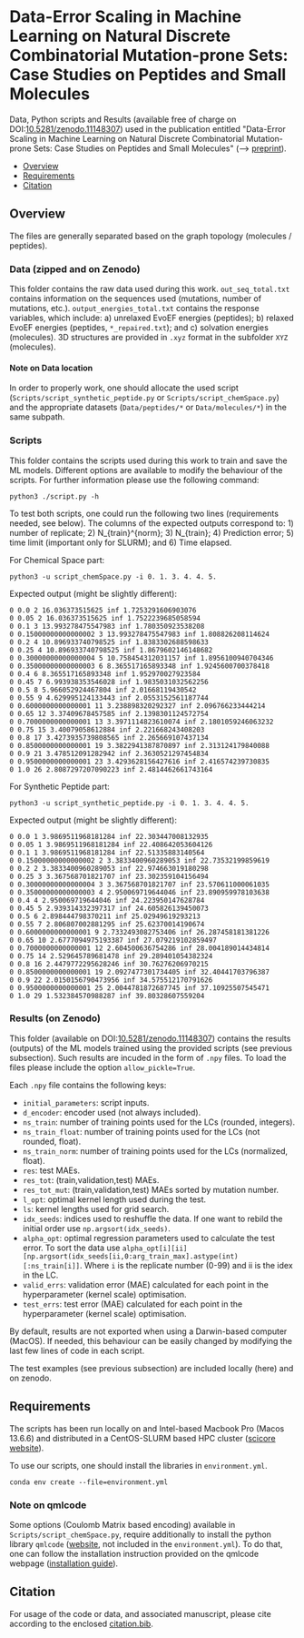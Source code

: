  # Data-Error Scaling in Machine Learning on Natural Discrete Combinatorial Mutation-prone Sets: Case Studies on Peptides and Small Molecules

 Data, Python scripts and Results (available free of charge on DOI:[10.5281/zenodo.11148307](https://zenodo.org/doi/10.5281/zenodo.11148307)) used in the publication entitled "Data-Error Scaling in Machine Learning on Natural Discrete Combinatorial Mutation-prone Sets: Case Studies on Peptides and Small Molecules" (--> [preprint](https://arxiv.org/abs/2405.05167)).

 - [Overview](##Overview)
 - [Requirements](##Requirements)
 - [Citation](##Citation)


 ## Overview
 The files are generally separated based on the graph topology (molecules / peptides).

 ### Data (zipped and on Zenodo)
 This folder contains the raw data used during this work.
 `out_seq_total.txt` contains information on the sequences used (mutations, number of mutations, etc.). `output_energies_total.txt` contains the response variables, which include: a) unrelaxed EvoEF energies (peptides); b) relaxed EvoEF energies (peptides, `*_repaired.txt`); and c) solvation energies (molecules).
 3D structures are provided in `.xyz` format in the subfolder `XYZ` (molecules).

#### Note on Data location
In order to properly work, one should allocate the used script (`Scripts/script_synthetic_peptide.py` or `Scripts/script_chemSpace.py`) and the appropriate datasets (`Data/peptides/*` or `Data/molecules/*`) in the same subpath.

 ### Scripts
 This folder contains the scripts used during this work to train and save the ML models. Different options are available to modify the behaviour of the scripts. For further information please use the following command:

 ```
python3 ./script.py -h
```

 To test both scripts, one could run the following two lines (requirements needed, see below). The columns of the expected outputs correspond to: 1) number of replicate; 2) N_{train}^{norm}; 3) N_{train}; 4) Prediction error; 5) time limit (important only for SLURM); and 6) Time elapsed.

For Chemical Space part:
  ```
python3 -u script_chemSpace.py -i 0. 1. 3. 4. 4. 5.
```

Expected output (might be slightly different):
  ```
0 0.0 2 16.036373515625 inf 1.7253291606903076
0 0.05 2 16.036373515625 inf 1.7522239685058594
0 0.1 3 13.993278475547983 inf 1.780350923538208
0 0.15000000000000002 3 13.993278475547983 inf 1.808826208114624
0 0.2 4 10.896933740798525 inf 1.8383302688598633
0 0.25 4 10.896933740798525 inf 1.8679602146148682
0 0.30000000000000004 5 10.758454312031157 inf 1.8956100940704346
0 0.35000000000000003 6 8.365517165893348 inf 1.9245600700378418
0 0.4 6 8.365517165893348 inf 1.952970027923584
0 0.45 7 6.993938353546028 inf 1.9835031032562256
0 0.5 8 5.966052924467804 inf 2.01668119430542
0 0.55 9 4.629995124133443 inf 2.0553152561187744
0 0.6000000000000001 11 3.238898320292327 inf 2.096766233444214
0 0.65 12 3.37409678457585 inf 2.1398301124572754
0 0.7000000000000001 13 3.3971114823610074 inf 2.1801059246063232
0 0.75 15 3.40079058612884 inf 2.221668243408203
0 0.8 17 3.4273935739808565 inf 2.265669107437134
0 0.8500000000000001 19 3.3822941387870897 inf 2.313124179840088
0 0.9 21 3.478512091282942 inf 2.3630521297454834
0 0.9500000000000001 23 3.4293628156427616 inf 2.416574239730835
0 1.0 26 2.8087297207090223 inf 2.4814462661743164
```

For Synthetic Peptide part:
  ```
python3 -u script_synthetic_peptide.py -i 0. 1. 3. 4. 4. 5.
```

Expected output (might be slightly different):
  ```
0 0.0 1 3.9869511968181284 inf 22.303447008132935
0 0.05 1 3.9869511968181284 inf 22.408642053604126
0 0.1 1 3.9869511968181284 inf 22.51335883140564
0 0.15000000000000002 2 3.3833400960289053 inf 22.73532199859619
0 0.2 2 3.3833400960289053 inf 22.974663019180298
0 0.25 3 3.367568701821707 inf 23.302359104156494
0 0.30000000000000004 3 3.367568701821707 inf 23.570611000061035
0 0.35000000000000003 4 2.950069719644046 inf 23.890959978103638
0 0.4 4 2.950069719644046 inf 24.223950147628784
0 0.45 5 2.939314332397317 inf 24.605826139450073
0 0.5 6 2.898444798370211 inf 25.02949619293213
0 0.55 7 2.806807002881295 inf 25.62370014190674
0 0.6000000000000001 9 2.7332493082753406 inf 26.287458181381226
0 0.65 10 2.6777094975193387 inf 27.079219102859497
0 0.7000000000000001 12 2.604500636754286 inf 28.004189014434814
0 0.75 14 2.529645789681478 inf 29.289401054382324
0 0.8 16 2.4479772295628246 inf 30.76276206970215
0 0.8500000000000001 19 2.0927477301734405 inf 32.40441703796387
0 0.9 22 2.0150156790473956 inf 34.575512170791626
0 0.9500000000000001 25 2.0044781872687745 inf 37.10925507545471
0 1.0 29 1.532384570988287 inf 39.80328607559204
```

 ### Results (on Zenodo)
 This folder (available on DOI:[10.5281/zenodo.11148307](https://zenodo.org/doi/10.5281/zenodo.11148307)) contains the results (outputs) of the ML models trained using the provided scripts (see previous subsection). Such results are incuded in the form of `.npy` files. To load the files please include the option `allow_pickle=True`.

 Each `.npy` file contains the following keys:
 * `initial_parameters`: script inputs.
 * `d_encoder`: encoder used (not always included).
 * `ns_train`: number of training points used for the LCs (rounded, integers).
 * `ns_train_float`: number of training points used for the LCs (not rounded, float).
 * `ns_train_norm`: number of training points used for the LCs (normalized, float).
 * `res`: test MAEs.
 * `res_tot`: (train,validation,test) MAEs.
 * `res_tot_mut`: (train,validation,test) MAEs sorted by mutation number.
 * `l_opt`: optimal kernel length used during the test.
 * `ls`: kernel lengths used for grid search.
 * `idx_seeds`: indices used to reshuffle the data. If one want to rebild the initial order use `np.argsort(idx_seeds)`.
 * `alpha_opt`: optimal regression parameters used to calculate the test error. To sort the data use `alpha_opt[i][ii][np.argsort(idx_seeds[ii,0:arg_train_max].astype(int)[:ns_train[i]]`. Where `i` is the replicate number (0-99) and ii is the idex in the LC.
 * `valid_errs`: validation error (MAE) calculated for each point in the hyperparameter (kernel scale) optimisation.
 * `test_errs`: test error (MAE) calculated for each point in the hyperparameter (kernel scale) optimisation.

By default, results are not exported when using a Darwin-based computer (MacOS). If needed, this behaviour can be easily changed by modifying the last few lines of code in each script.

 The test examples (see previous subsection) are included locally (here) and on zenodo.

## Requirements
 The scripts has been run locally on and Intel-based Macbook Pro (Macos 13.6.6) and distributed in a CentOS-SLURM based HPC cluster ([scicore website](https://scicore.unibas.ch)).

 To use our scripts, one should install the libraries in `environment.yml`.

```
conda env create --file=environment.yml
```
### Note on qmlcode
Some options (Coulomb Matrix based encoding) available in `Scripts/script_chemSpace.py`, require additionally to install the python library `qmlcode` ([website](http://qmlcode.org), not included in the `environment.yml`). To do that, one can follow the installation instruction provided on the qmlcode webpage ([installation guide](http://www.qmlcode.org/installation.html#)).


## Citation
For usage of the code or data, and associated manuscript, please cite according to the enclosed [citation.bib](citation.bib).
